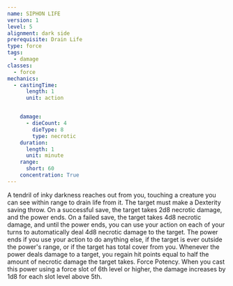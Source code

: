 ```yaml
---
name: SIPHON LIFE
version: 1
level: 5
alignment: dark side
prerequisite: Drain Life
type: force
tags:
  - damage
classes:
  - force
mechanics:
  - castingTime:
      length: 1
      unit: action


    damage:
      - dieCount: 4
        dieType: 8
        type: necrotic
    duration:
      length: 1
      unit: minute
    range:
      short: 60
    concentration: True
---
```

A tendril of inky darkness reaches out from you,
touching a creature you can see within range to drain
life from it. The target must make a Dexterity saving
throw. On a successful save, the target takes 2d8
necrotic damage, and the power ends. On a failed save,
the target takes 4d8 necrotic damage, and until the
power ends, you can use your action on each of your
turns to automatically deal 4d8 necrotic damage to the
target. The power ends if you use your action to do
anything else, if the target is ever outside the power's
range, or if the target has total cover from you.
Whenever the power deals damage to a target, you
regain hit points equal to half the amount of necrotic
damage the target takes.
Force Potency. When you cast this power using a
force slot of 6th level or higher, the damage increases
by 1d8 for each slot level above 5th.

    